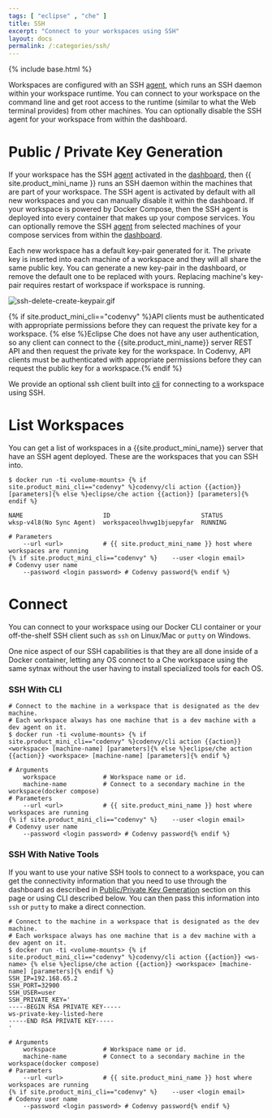 ```yaml
---
tags: [ "eclipse" , "che" ]
title: SSH
excerpt: "Connect to your workspaces using SSH"
layout: docs
permalink: /:categories/ssh/
---
```

{% include base.html %}

Workspaces are configured with an SSH [agent]({{base}}{{site.links["devops-ws-agents"]}}#adding-agents-to-a-machine), which runs an SSH daemon within your workspace runtime. You can connect to your workspace on the command line and get root access to the runtime (similar to what the Web terminal provides) from other machines. You can optionally disable the SSH agent for your workspace from within the dashboard.

# Public / Private Key Generation
If your workspace has the SSH [agent]({{base}}{{site.links["devops-ws-agents"]}}#adding-agents-to-a-machine) activated in the [dashboard]({{base}}{{site.links["devops-runtime-machines"]}}#dashboard-machine-information), then {{ site.product_mini_name }} runs an SSH daemon within the machines that are part of your workspace. The SSH agent is activated by default with all new workspaces and you can manually disable it within the dashboard. If your workspace is powered by Docker Compose, then the SSH agent is deployed into every container that makes up your compose services. You can optionally remove the SSH [agent]({{base}}{{site.links["devops-ws-agents"]}}#adding-agents-to-a-machine) from selected machines of your compose services from within the [dashboard]({{base}}{{site.links["devops-runtime-machines"]}}#dashboard-machine-information).

Each new workspace has a default key-pair generated for it. The private key is inserted into each machine of a workspace and they will all share the same public key. You can generate a new key-pair in the dashboard, or remove the default one to be replaced with yours. Replacing machine's key-pair requires restart of workspace if workspace is running.

![ssh-delete-create-keypair.gif]({{base}}{{site.links["ssh-delete-create-keypair.gif"]}})

{% if site.product_mini_cli=="codenvy" %}API clients must be authenticated with appropriate permissions before they can request the private key for a workspace.
{% else %}Eclipse Che does not have any user authentication, so any client can connect to the {{site.product_mini_name}} server REST API and then request the private key for the workspace. In Codenvy, API clients must be authenticated with appropriate permissions before they can request the public key for a workspace.{% endif %}

We provide an optional ssh client built into [cli](#connect) for connecting to a workspace using SSH.

# List Workspaces  
You can get a list of workspaces in a {{site.product_mini_name}} server that have an SSH agent deployed. These are the workspaces that you can SSH into.

```shell  {% assign action="list-workspaces"%}
$ docker run -ti <volume-mounts> {% if site.product_mini_cli=="codenvy" %}codenvy/cli action {{action}} [parameters]{% else %}eclipse/che action {{action}} [parameters]{% endif %} 

NAME                      ID                         STATUS
wksp-v4l8(No Sync Agent)  workspaceolhvwg1bjuepyfar  RUNNING

# Parameters
    --url <url>           # {{ site.product_mini_name }} host where workspaces are running
{% if site.product_mini_cli=="codenvy" %}    --user <login email>        # Codenvy user name
    --password <login password> # Codenvy password{% endif %}
```

# Connect  
You can connect to your workspace using our Docker CLI container or your off-the-shelf SSH client such as `ssh` on Linux/Mac or `putty` on Windows.

One nice aspect of our SSH capabilities is that they are all done inside of a Docker container, letting any OS connect to a Che workspace using the same sytnax without the user having to install specialized tools for each OS.

### SSH With CLI

```shell    {% assign action="ssh"%}
# Connect to the machine in a workspace that is designated as the dev machine.
# Each workspace always has one machine that is a dev machine with a dev agent on it.
$ docker run -ti <volume-mounts> {% if site.product_mini_cli=="codenvy" %}codenvy/cli action {{action}} <workspace> [machine-name] [parameters]{% else %}eclipse/che action {{action}} <workspace> [machine-name] [parameters]{% endif %} 

# Arguments
    workspace             # Workspace name or id.  
    machine-name          # Connect to a secondary machine in the workspace(docker compose)
# Parameters
    --url <url>           # {{ site.product_mini_name }} host where workspaces are running
{% if site.product_mini_cli=="codenvy" %}    --user <login email>        # Codenvy user name
    --password <login password> # Codenvy password{% endif %}
```

### SSH With Native Tools
If you want to use your native SSH tools to connect to a workspace, you can get the connectivity information that you need to use through the dashboard as described in [Public/Private Key Generation](#public--private-key-generation) section on this page or using CLI described below. You can then pass this information into `ssh` or `putty` to make a direct connection.

```shell  {% assign action="get-ssh-data"%}
# Connect to the machine in a workspace that is designated as the dev machine.
# Each workspace always has one machine that is a dev machine with a dev agent on it.
$ docker run -ti <volume-mounts> {% if site.product_mini_cli=="codenvy" %}codenvy/cli action {{action}} <ws-name> {% else %}eclipse/che action {{action}} <workspace> [machine-name] [parameters]{% endif %}
SSH_IP=192.168.65.2
SSH_PORT=32900
SSH_USER=user
SSH_PRIVATE_KEY='
-----BEGIN RSA PRIVATE KEY-----
ws-private-key-listed-here
-----END RSA PRIVATE KEY-----
'

# Arguments
    workspace             # Workspace name or id.               
    machine-name          # Connect to a secondary machine in the workspace(docker compose)
# Parameters
    --url <url>           # {{ site.product_mini_name }} host where workspaces are running
{% if site.product_mini_cli=="codenvy" %}    --user <login email>        # Codenvy user name
    --password <login password> # Codenvy password{% endif %}
```
